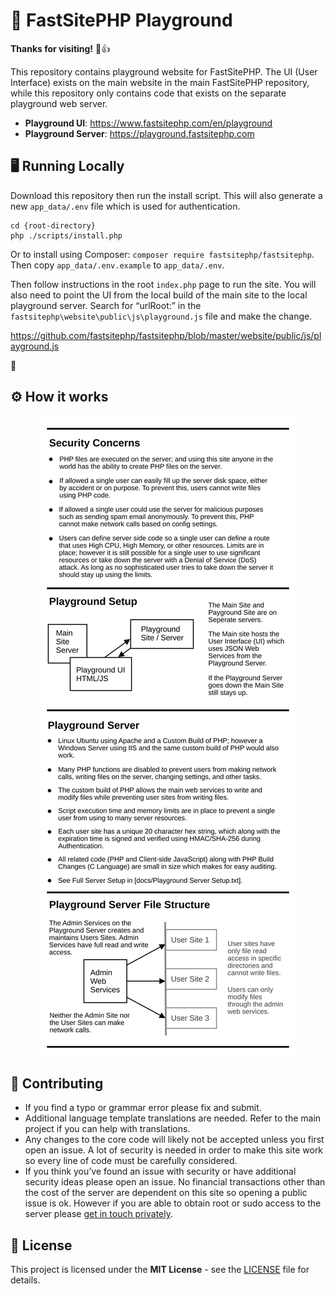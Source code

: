 # 🌟 FastSitePHP Playground

**Thanks for visiting!** 🌠👍

This repository contains playground website for FastSitePHP. The UI (User Interface) exists on the main website in the main FastSitePHP repository, while this repository only contains code that exists on the separate playground web server.

* __Playground UI__: https://www.fastsitephp.com/en/playground
* __Playground Server__: https://playground.fastsitephp.com

## :desktop_computer: Running Locally

Download this repository then run the install script. This will also generate a new `app_data/.env` file which is used for authentication.

~~~
cd {root-directory}
php ./scripts/install.php
~~~

Or to install using Composer: `composer require fastsitephp/fastsitephp`. Then copy `app_data/.env.example` to `app_data/.env`.

Then follow instructions in the root `index.php` page to run the site. You will also need to point the UI from the local build of the main site to the local playground server. Search for “urlRoot:” in the `fastsitephp\website\public\js\playground.js` file and make the change.

https://github.com/fastsitephp/fastsitephp/blob/master/website/public/js/playground.js

:handshake:

## :gear: How it works

<p align="center">
    <img src="https://github.com/fastsitephp/static-files/blob/master/img/playground/How-it-Works.svg" alt="Playground - How it works">
</p>

## :handshake: Contributing

* If you find a typo or grammar error please fix and submit.
* Additional language template translations are needed. Refer to the main project if you can help with translations.
* Any changes to the core code will likely not be accepted unless you first open an issue. A lot of security is needed in order to make this site work so every line of code must be carefully considered.
* If you think you’ve found an issue with security or have additional security ideas please open an issue. No financial transactions other than the cost of the server are dependent on this site so opening a public issue is ok. However if you are able to obtain root or sudo access to the server please [get in touch privately](https://www.fastsitephp.com/en/security-issue).

## :memo: License

This project is licensed under the **MIT License** - see the [LICENSE](LICENSE) file for details.
